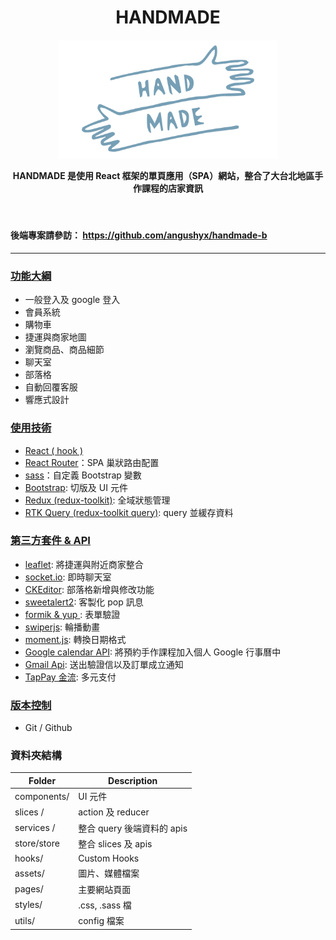 <h1 align="center">HANDMADE</h1>


<h4 align="center">
  <img width="350" src="https://github.com/angushyx/handmade/blob/main/HANDMADE_LOGO.png?raw=true">

 HANDMADE 是使用 React 框架的單頁應用（SPA）網站，整合了大台北地區手作課程的店家資訊
</h4>
 <br>


<!-- #### 🔗Website URL: <a href="https://nextmeal.herokuapp.com/#/"><strong>handmade</strong></a>

#### Test account and password: test@test.com/testtest 
 -->

#### 後端專案請參訪： https://github.com/angushyx/handmade-b

<hr>

### [功能大綱](#main-features)

- 一般登入及 google 登入
- 會員系統
- 購物車
- 捷運與商家地圖
- 瀏覽商品、商品細節
- 聊天室
- 部落格
- 自動回覆客服
- 響應式設計


### [使用技術](#useage-technique)
- [React ( hook )](https://zh-hant.reactjs.org/docs/hooks-intro.html)
- [React Router](https://reactrouter.com/en/main)：SPA 巢狀路由配置
- [sass](https://sass-lang.com/)：自定義 Bootstrap 變數
- [Bootstrap](https://react-bootstrap.github.io/): 切版及 UI 元件
- [Redux (redux-toolkit)](https://redux-toolkit.js.org/): 全域狀態管理
- [RTK Query (redux-toolkit query)](https://redux-toolkit.js.org/rtk-query/overview): query 並緩存資料
<!-- - [Cloud Services\*not yet](#cloud-services-1) -->

### [第三方套件 & API](#third-party-library)


- [leaflet](https://leafletjs.com/): 將捷運與附近商家整合
- [socket.io](https://socket.io/): 即時聊天室
- [CKEditor](https://ckeditor.com/ckeditor-5/): 部落格新增與修改功能 
- [sweetalert2](https://sweetalert2.github.io/#input-types): 客製化 pop 訊息 
- [formik & yup ](https://formik.org/docs/guides/validation): 表單驗證 
- [swiperjs](https://swiperjs.com/demos): 輪播動畫
- [moment.js](https://github.com/moment/moment/): 轉換日期格式
- [Google calendar API](https://developers.google.com/calendar/api): 將預約手作課程加入個人 Google 行事曆中
- [Gmail Api](https://developers.google.com/gmail/api): 送出驗證信以及訂單成立通知
- [TapPay 金流](https://www.tappaysdk.com/zh/): 多元支付

### [版本控制](#version-control)

- Git / Github

### 資料夾結構
<!-- [](#folder-structure) -->

| Folder      | Description                |
| ----------- | -------------------------- |
| components/ | UI 元件                    |
| slices /    | action 及 reducer          |
| services /  | 整合 query 後端資料的 apis |
| store/store | 整合 slices 及 apis        |
| hooks/      | Custom Hooks               |
| assets/     | 圖片、媒體檔案             |
| pages/      | 主要網站頁面               |
| styles/     | .css, .sass 檔             |
| utils/      | config 檔案                |

<!-- 
### 網站部署

採用 AWS 服務部署網站

| Item      | Service       |
|-----------|---------------|
| DNS       | AWS Route53   |
| CDN       | AWS CloudFront|
| Frontend  | AWS S3        |
| ELB       | AWS EC2       |
| Backend   | AWS EC2       |
| DB        | AWS RDS       |
 -->

<!-- ## 貢獻
iSpan 資展國際 MFEE27 小組成員

| Title | Name | Job                                   |
|-------|------|---------------------------------------|
| 組長  | 陳若珈 |    |
| 技術  |  |    |
| 技術  |  |    |
| 技術  |  |    |
| 技術  |  |    |
 -->


